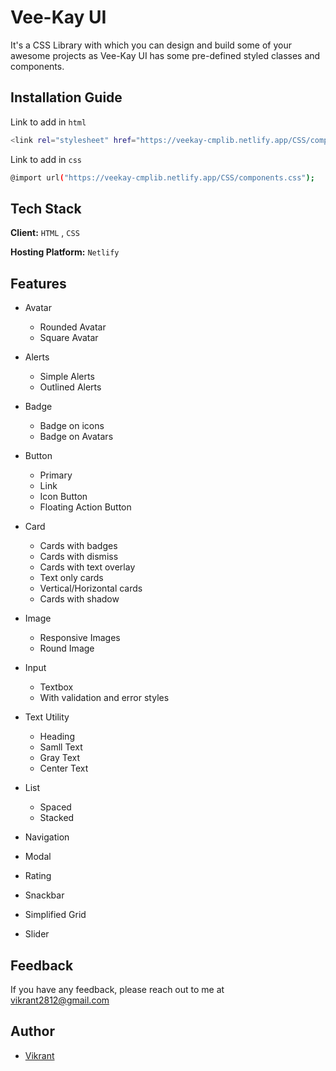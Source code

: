 
# Vee-Kay UI

It's a CSS Library with which you can design and build some of your awesome projects as Vee-Kay UI
has some pre-defined styled classes and components.


## Installation Guide

Link to add in `html`
```bash
<link rel="stylesheet" href="https://veekay-cmplib.netlify.app/CSS/components.css">
```

Link to add in `css`
```bash
@import url("https://veekay-cmplib.netlify.app/CSS/components.css");
```
## Tech Stack

**Client:** `HTML` , `CSS`

**Hosting Platform:** `Netlify`


## Features

- Avatar
    - Rounded Avatar
    - Square Avatar

- Alerts
    - Simple Alerts
    - Outlined Alerts

- Badge
    - Badge on icons
    - Badge on Avatars

- Button
    - Primary
    - Link
    - Icon Button
    - Floating Action Button

- Card
    - Cards with badges
    - Cards with dismiss
    - Cards with text overlay
    - Text only cards
    - Vertical/Horizontal cards
    - Cards with shadow

- Image
    - Responsive Images
    - Round Image

- Input
    - Textbox
    - With validation and error styles

- Text Utility
    - Heading
    - Samll Text
    - Gray Text
    - Center Text

- List
    - Spaced
    - Stacked

- Navigation

- Modal

- Rating

- Snackbar

- Simplified Grid

- Slider


## Feedback

If you have any feedback, please reach out to me at vikrant2812@gmail.com


## Author

- [Vikrant ](https://github.com/vikrantkode)

